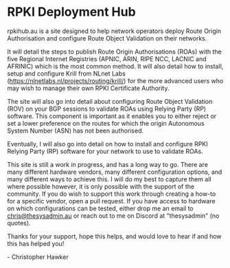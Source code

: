 # RPKI Deployment Hub

rpkihub.au is a site designed to help network operators deploy Route Origin Authorisation and configure Route Object Validation on their networks.

It will detail the steps to publish Route Origin Authorisations (ROAs) with the five Regional Internet Registries (APNIC, ARIN, RIPE NCC, LACNIC and AFRINIC) which is the most common method. It will also detail how to install, setup and configure Krill from NLnet Labs (https://nlnetlabs.nl/projects/routing/krill/) for the more advanced users who may wish to manage their own RPKI Certificate Authority.

The site will also go into detail about configuring Route Object Validation (ROV) on your BGP sessions to validate ROAs using Relying Party (RP) software. This component is important as it enables you to either reject or set a lower preference on the routes for which the origin Autonomous System Number (ASN) has not been authorised.

Eventually, I will also go into detail on how to install and configure RPKI Relying Party (RP) software for your network to use to validate ROAs.

This site is still a work in progress, and has a long way to go. There are many different hardware vendors, many different configuration options, and many different ways to achieve this. I will do my best to capture them all where possible however, it is only possible with the support of the community. If you do wish to support this work through creating a how-to for a specific vendor, open a pull request. If you have access to hardware on which configurations can be tested, either drop me an email to chris@thesysadmin.au or reach out to me on Discord at "thesysadmin" (no quotes).

Thanks for your support, hope this helps, and would love to hear if and how this has helped you!

\- Christopher Hawker